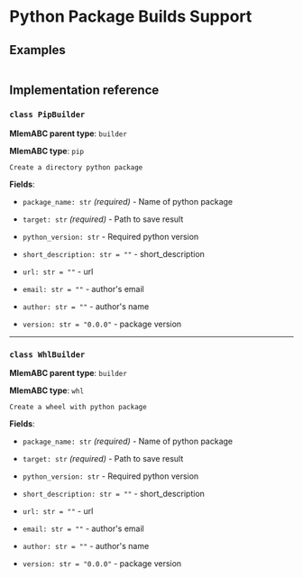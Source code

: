# Python Package Builds Support

## Examples

```python

```

## Implementation reference

### `class PipBuilder`

**MlemABC parent type**: `builder`

**MlemABC type**: `pip`

    Create a directory python package

**Fields**:

- `package_name: str` _(required)_ - Name of python package

- `target: str` _(required)_ - Path to save result

- `python_version: str` - Required python version

- `short_description: str = ""` - short_description

- `url: str = ""` - url

- `email: str = ""` - author's email

- `author: str = ""` - author's name

- `version: str = "0.0.0"` - package version

---

### `class WhlBuilder`

**MlemABC parent type**: `builder`

**MlemABC type**: `whl`

    Create a wheel with python package

**Fields**:

- `package_name: str` _(required)_ - Name of python package

- `target: str` _(required)_ - Path to save result

- `python_version: str` - Required python version

- `short_description: str = ""` - short_description

- `url: str = ""` - url

- `email: str = ""` - author's email

- `author: str = ""` - author's name

- `version: str = "0.0.0"` - package version
